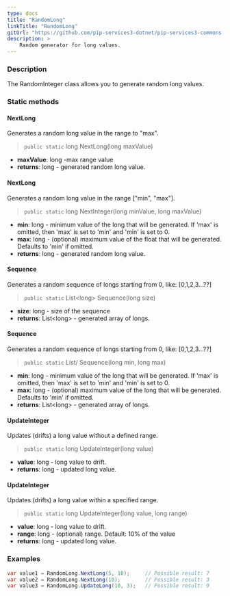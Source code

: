 ```yaml
---
type: docs
title: "RandomLong"
linkTitle: "RandomLong"
gitUrl: "https://github.com/pip-services3-dotnet/pip-services3-commons-dotnet"
description: >
    Random generator for long values.
---
```


### Description

The RandomInteger class allows you to generate random long values.

### Static methods

#### NextLong
Generates a random long value in the range to "max". 

> `public static` long NextLong(long maxValue)

- **maxValue**: long -max range value
- **returns**: long - generated random long value.


#### NextLong
Generates a random long value in the range ["min", "max"].

> `public static` long NextInteger(long minValue, long maxValue)

- **min**: long - minimum value of the long that will be generated. 
If 'max' is omitted, then 'max' is set to 'min' and 'min' is set to 0.
- **max**: long - (optional) maximum value of the float that will be generated. Defaults to 'min' if omitted.
- **returns**: long - generated random long value.


#### Sequence
Generates a random sequence of longs starting from 0, like: [0,1,2,3...??]

> `public static` List\<long\> Sequence(long size)

- **size**: long - size of the sequence
- **returns**: List\<long\> - generated array of longs.


#### Sequence
Generates a random sequence of longs starting from 0, like: [0,1,2,3...??]

> `public static` List/<long/> Sequence(long min, long max)

- **min**: long - minimum value of the long that will be generated. 
If 'max' is omitted, then 'max' is set to 'min' and 'min' is set to 0.
- **max**: long - (optional) maximum value of the long that will be generated. Defaults to 'min' if omitted.
- **returns**: List\<long\> - generated array of longs.


#### UpdateInteger
Updates (drifts) a long value without a defined range.

> `public static` long UpdateInteger(long value)

- **value**: long - long value to drift.
- **returns**: long - updated long value.


#### UpdateInteger
Updates (drifts) a long value within a specified range.

> `public static` long UpdateInteger(long value, long range)

- **value**: long - long value to drift.
- **range**: long - (optional) range. Default: 10% of the value
- **returns**: long - updated long value.

### Examples

```cs
var value1 = RandomLong.NextLong(5, 10);     // Possible result: 7
var value2 = RandomLong.NextLong(10);        // Possible result: 3
var value3 = RandomLong.UpdateLong(10, 3);   // Possible result: 9

```
